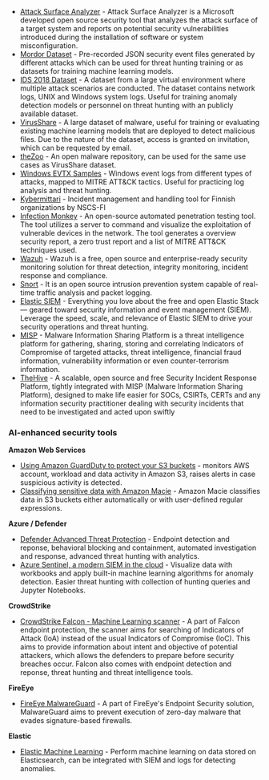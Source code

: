 * [Attack Surface Analyzer](https://github.com/Microsoft/AttackSurfaceAnalyzer) - Attack Surface Analyzer is a Microsoft developed open source security tool that analyzes the attack surface of a target system and reports on potential security vulnerabilities introduced during the installation of software or system misconfiguration.
* [Mordor Dataset](https://mordordatasets.com/introduction.html) - Pre-recorded JSON security event files generated by different attacks which can be used for threat hunting training or as datasets for training machine learning models.
* [IDS 2018 Dataset](https://www.unb.ca/cic/datasets/ids-2018.html) - A dataset from a large virtual environment where multiple attack scenarios are conducted. The dataset contains network logs, UNIX and Windows system logs. Useful for training anomaly detection models or personnel on threat hunting with an publicly available dataset.
* [VirusShare](https://virusshare.com/) - A large dataset of malware, useful for training or evaluating existing machine learning models that are deployed to detect malicious files. Due to the nature of the dataset, access is granted on invitation, which can be requested by email.
* [theZoo](https://github.com/ytisf/theZoo) - An open malware repository, can be used for the same use cases as VirusShare dataset.
* [Windows EVTX Samples](https://github.com/sbousseaden/EVTX-ATTACK-SAMPLES) - Windows event logs from different types of attacks, mapped to MITRE ATT&CK tactics. Useful for practicing log analysis and threat hunting.
* [Kybermittari](https://www.kyberturvallisuuskeskus.fi/fi/palvelumme/tilannekuva-ja-verkostojohtaminen/kybermittari) - Incident management and handling tool for Finnish organizations by NSCS-FI
* [Infection Monkey](https://github.com/guardicore/monkey) - An open-source automated penetration testing tool. The tool utilizes a server to command and visualize the exploitation of vulnerable devices in the network. The tool generates a overview security report, a zero trust report and a list of MITRE ATT&CK techniques used. 
* [Wazuh](https://wazuh.com/) - Wazuh is a free, open source and enterprise-ready security monitoring solution for threat detection, integrity monitoring, incident response and compliance.
* [Snort](https://www.snort.org/) - It is an open source intrusion prevention system capable of real-time traffic analysis and packet logging.
* [Elastic SIEM](https://www.elastic.co/siem) - Everything you love about the free and open Elastic Stack — geared toward security information and event management (SIEM). Leverage the speed, scale, and relevance of Elastic SIEM to drive your security operations and threat hunting.
* [MISP](https://www.misp-project.org/) - Malware Information Sharing Platform is a threat intelligence platform for gathering, sharing, storing and correlating Indicators of Compromise of targeted attacks, threat intelligence, financial fraud information, vulnerability information or even counter-terrorism information.
* [TheHive](https://thehive-project.org/) - A scalable, open source and free Security Incident Response Platform, tightly integrated with MISP (Malware Information Sharing Platform), designed to make life easier for SOCs, CSIRTs, CERTs and any information security practitioner dealing with security incidents that need to be investigated and acted upon swiftly

### AI-enhanced security tools

**Amazon Web Services**

* [Using Amazon GuardDuty to protect your S3 buckets](https://aws.amazon.com/blogs/aws/new-using-amazon-guardduty-to-protect-your-s3-buckets/) - monitors AWS account, workload and data activity in Amazon S3, raises alerts in case suspicious activity is detected.
* [Classifying sensitive data with Amazon Macie](https://aws.amazon.com/blogs/aws/new-enhanced-amazon-macie-now-available/) - Amazon Macie classifies data in S3 buckets either automatically or with user-defined regular expressions.

**Azure / Defender**

* [Defender Advanced Threat Protection](https://docs.microsoft.com/en-us/windows/security/threat-protection/microsoft-defender-atp/microsoft-defender-advanced-threat-protection) - Endpoint detection and reponse, behavioral blocking and containment, automated investigation and response, advanced threat hunting with analytics. 
* [Azure Sentinel, a modern SIEM in the cloud](https://azure.microsoft.com/en-us/blog/azure-sentinel-general-availability-a-modern-siem-reimagined-in-the-cloud/) - Visualize data with workbooks and apply built-in machine learning algorithms for anomaly detection. Easier threat hunting with collection of hunting queries and Jupyter Notebooks.

**CrowdStrike**

* [CrowdStrike Falcon - Machine Learning scanner](https://go.technicalcommunities.com/webdata/pdf/CrowdStrike-The-Rise-of-Machine-Learning-in-Cybersecurity.pdf) - A part of Falcon endpoint protection, the scanner aims for searching of Indicators of Attack (IoA) instead of the usual Indicators of Compromise (IoC). This aims to provide information about intent and objective of potential attackers, which allows the defenders to prepare before security breaches occur. Falcon also comes with endpoint detection and reponse, threat hunting and threat intelligence tools.

**FireEye**

* [FireEye MalwareGuard](https://www.fireeye.com/blog/products-and-services/2018/07/malwareguard-fireeye-machine-learning-model-to-detect-and-prevent-malware.html) - A part of FireEye's Endpoint Security solution, MalwareGuard aims to prevent execution of zero-day malware that evades signature-based firewalls. 

**Elastic**

* [Elastic Machine Learning](https://www.elastic.co/what-is/elasticsearch-machine-learning) - Perform machine learning on data stored on Elasticsearch, can be integrated with SIEM and logs for detecting anomalies.

